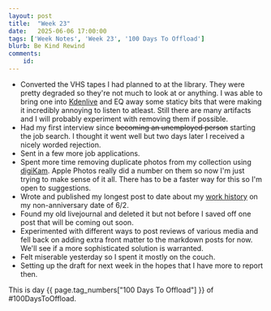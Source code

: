 ```yaml
---
layout: post
title:  "Week 23"
date:   2025-06-06 17:00:00
tags: ['Week Notes', 'Week 23', '100 Days To Offload']
blurb: Be Kind Rewind
comments:
    id: 
---
```


* Converted the VHS tapes I had planned to at the library. They were pretty degraded so they're not much to look at or anything. I was able to bring one into [Kdenlive] and EQ away some staticy bits that were making it incredibly annoying to listen to atleast. Still there are many artifacts and I will probably experiment with removing them if possible.
* Had my first interview since ~~becoming an unemployed person~~ starting the job search. I thought it went well but two days later I received a nicely worded rejection.
* Sent in a few more job applications.
* Spent more time removing duplicate photos from my collection using [digiKam]. Apple Photos really did a number on them so now I'm just trying to make sense of it all. There has to be a faster way for this so I'm open to suggestions.
* Wrote and published my longest post to date about my [work history] on my non-anniversary date of 6/2.
* Found my old livejournal and deleted it but not before I saved off one post that will be coming out soon.
* Experimented with different ways to post reviews of various media and fell back on adding extra front matter to the markdown posts for now. We'll see if a more sophisticated solution is warranted.
* Felt miserable yesterday so I spent it mostly on the couch.
* Setting up the draft for next week in the hopes that I have more to report then.

This is day {{ page.tag_numbers["100 Days To Offload"] }}  of #100DaysToOffload.

[Kdenlive]: https://kdenlive.org/
[digiKam]: https://www.digikam.org/
[work history]: /blog/2025/06/02/work-history